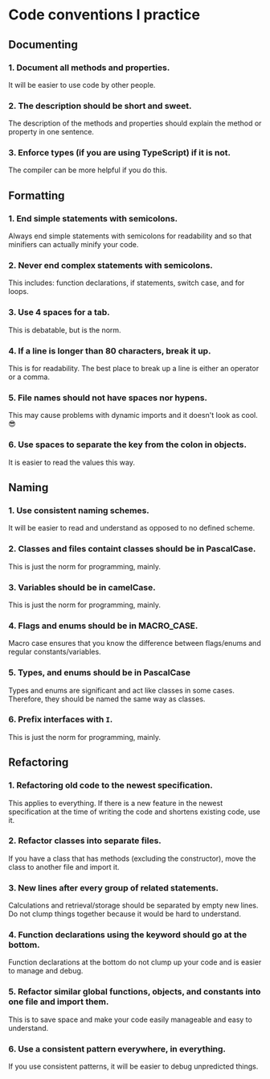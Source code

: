 # Code conventions I practice

## Documenting

### 1. Document all methods and properties.

It will be easier to use code by other people.

### 2. The description should be short and sweet.

The description of the methods and properties should explain the method or property in one sentence.

### 3. Enforce types (if you are using TypeScript) if it is not.

The compiler can be more helpful if you do this.

## Formatting

### 1. End simple statements with semicolons.

Always end simple statements with semicolons for readability and so that minifiers can actually minify your code.

### 2. Never end complex statements with semicolons.

This includes: function declarations, if statements, switch case, and for loops.

### 3. Use 4 spaces for a tab.

This is debatable, but is the norm.

### 4. If a line is longer than 80 characters, break it up.

This is for readability. The best place to break up a line is either an operator or a comma.

### 5. File names should not have spaces nor hypens.

This may cause problems with dynamic imports and it doesn't look as cool. 😎

### 6. Use spaces to separate the key from the colon in objects.

It is easier to read the values this way.

## Naming

### 1. Use consistent naming schemes.

It will be easier to read and understand as opposed to no defined scheme.

### 2. Classes and files containt classes should be in PascalCase.

This is just the norm for programming, mainly.

### 3. Variables should be in camelCase.

This is just the norm for programming, mainly.

### 4. Flags and enums should be in MACRO_CASE.

Macro case ensures that you know the difference between flags/enums and regular constants/variables.

### 5. Types, and enums should be in PascalCase

Types and enums are significant and act like classes in some cases. Therefore, they should be named the same way as classes.

### 6. Prefix interfaces with `I`.

This is just the norm for programming, mainly.

## Refactoring

### 1. Refactoring old code to the newest specification.

This applies to everything. If there is a new feature in the newest specification at the time of writing the code and shortens existing code, use it.

### 2. Refactor classes into separate files.

If you have a class that has methods (excluding the constructor), move the class to another file and import it.

### 3. New lines after every group of related statements.

Calculations and retrieval/storage should be separated by empty new lines. Do not clump things together because it would be hard to understand.

### 4. Function declarations using the keyword should go at the bottom.

Function declarations at the bottom do not clump up your code and is easier to manage and debug.

### 5. Refactor similar global functions, objects, and constants into one file and import them.

This is to save space and make your code easily manageable and easy to understand.

### 6. Use a consistent pattern everywhere, in everything.

If you use consistent patterns, it will be easier to debug unpredicted things.
